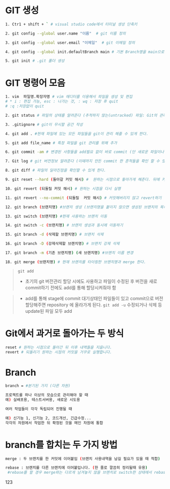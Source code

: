 # GIT 생성

```Bash
1. Ctr1 + shift + ` # visual studio code에서 터미널 생성 단축키

2. git config --global user.name "이름"  # git 이름 정의

3. git config --global user.email "이메일"  # git 이메일 정의

4. git config --global init.defaultBranch main # 기본 Branch명을 main으로 바꿔준다.

5. git init # .git 폴더 생성
```

# GIT 명령어 모음

```Bash
1. vim  파일명.확장자명 # vim 에디터를 이용해서 파일을 생성 및 편집
# * i : 편집 가능, esc : 나가는 것, : wq : 저장 후 quit
# :q :저장없이 quit

2. git status # 파일의 상태를 알려준다 (추적하지 않는(untracked) 파일: Git의 관리에 들어간 적 없는 파일

3. .gitignore # git이 무시할 공간 작성

4. git add . #현재 파일에 있는 모든 파일들을 git이 관리 해줄 수 있게 한다.

5. git add file_name # 특정 파일을 git 관리를 위해 추가

6. git commit -am # 변경된 사항들을 add필요 없이 바로 commit (단 새로운 파일이나 버전이 있을 경우 별도의 add필요)

7. Git log # git 버전정보 알려준다 (이때까지 만든 commit 한 흔적들을 확인 할 수 있다.)

8. git diff # 파일의 달라진점을 확인할 수 있게 한다.

9. git reset --hard (돌아갈 커밋 해시) #  원하는 시점으로 돟아가게 해준다. 뒤에 커밋 해시가 없으면 마지막 커밋을 가리킴

10. git revert (되돌릴 커밋 해시) # 원하는 시점을 다시 실행

11. git revert --no-commit (되돌릴  커밋 해시) # 커밋해버리지 않고 revert하기

12. git branch (브랜치명) #브랜치 생성 (브랜치명을 붙이지 않으면 생성된 브랜치의 목록을 확인 할 수 있다.)

13. git switch (브랜치명) #현재 사용하는 브랜치 이동

14. git switch -c (브랜치명) # 브랜치 생성과 동시에 이동하기

15. git branch -d (삭제할 브랜치명) # 브랜치 삭제

16. git branch -D (강제삭제할 브랜치명) # 브랜치 강제 삭제

17. git branch -m (기존 브랜치명) (새 브랜치명) #브랜치 이름 변경

18. git merge (브랜치명) # 현재 브랜치를 타이핑한 브랜치명과 merge 한다.
```

> `git add`
>
> - 초기의 git 버전관리 할당 시에도 사용하고 파일이 수정된 후 버전을 새로 commit하기 전에도 add를 통해 할당시켜줘야 함

> - add를 통해 stage에 commit 대기상태인 파일들이 있고 commit으로 버전 할당해주면 repository 에 올라가게 된다.
>   `git add -u` 수정되거나 삭제 등 update된 파일 모두 add

# Git에서 과거로 돌아가는 두 방식

```Bash
reset # 원하는 시점으로 돌아간 뒤 이후 내역들을 지웁니다.
revert # 되돌리기 원하는 시점의 커밋을 거꾸로 실행합니다.
```

# Branch

```bash
branch = #분기된 가지 (다른 차원)

프로젝트를 하나 이상의 모습으로 관리해야 할 때
예) 실배포용, 테스트서버용, 새로운 시도용

여러 작업들이 각각 독립되어 진행될 때

예) 신기능 1, 신기능 2, 코드개선, 긴급수정...
각각의 차원에서 작업한 뒤 확정된 것을 메인 차원에 통합
```

# branch를 합치는 두 가지 방법

```bash
merge : 두 브랜치를 한 커밋에 이어붙임 (브랜치 사용내역을 남길 필요가 있을 때 적합)

rebase : 브랜치를 다른 브랜치에 이어붙입니다. (한 줄로 깔끔히 정리될때 유용)
 #rebase를 할 경우 merge와는 다르게 남겨놓지 않을 브랜치로 switch한 상태에서 rebase를 한 이후 두 브랜치를 merge를 해줘야 한다. 그 이후 남겨놓지 않을 브랜치를 삭제한다.
```
123